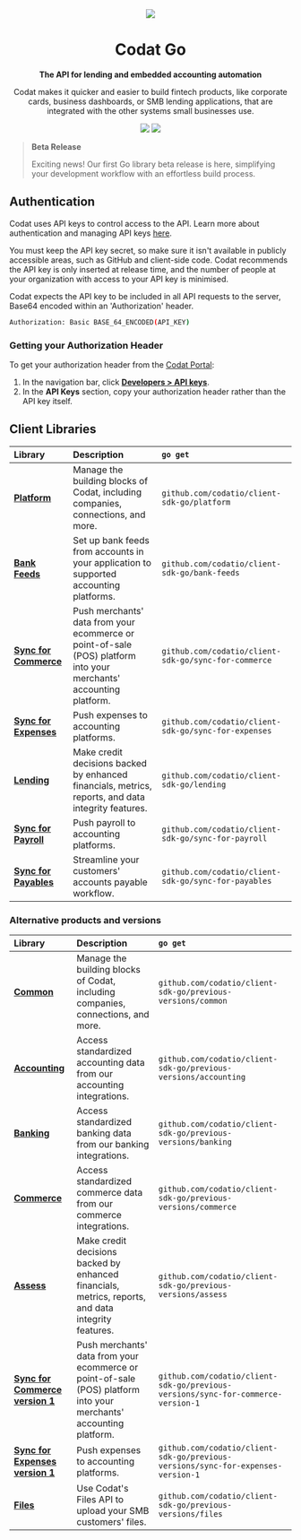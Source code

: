 ﻿<div align="center">
    <picture>
        <source srcset="https://user-images.githubusercontent.com/6267663/221800355-0995e4ad-a386-4943-a4c2-e620341a5155.svg" media="(prefers-color-scheme: dark)">
        <img src="https://user-images.githubusercontent.com/6267663/221800359-b7f7776c-a44f-4384-8dd0-d9f7d5caef7d.svg">
    </picture>
    <h1>Codat Go</h1>
        <p><strong>The API for lending and embedded accounting automation</strong></p>
        <p>Codat makes it quicker and easier to build fintech products, like corporate cards, business dashboards, or SMB lending applications, that are integrated with the other systems small businesses use.</p>
    <a href="https://docs.codat.io/using-the-api/overview"><img src="https://img.shields.io/static/v1?label=Docs&message=API Ref&color=4c2cec&style=for-the-badge" /></a>
    <a href="https://opensource.org/licenses/MIT"><img src="https://img.shields.io/badge/License-MIT-blue.svg?style=for-the-badge" /></a>
</div>

> **Beta Release**
>
> Exciting news! Our first Go library beta release is here, simplifying your development workflow with an effortless build process.

## Authentication

Codat uses API keys to control access to the API. 
Learn more about authentication and managing API keys [here](https://docs.codat.io/using-the-api/authentication).

You must keep the API key secret, so make sure it isn't available in publicly accessible areas, such as GitHub and client-side code.
Codat recommends the API key is only inserted at release time, and the number of people at your organization with access to your API key is minimised.

Codat expects the API key to be included in all API requests to the server, Base64 encoded within an 'Authorization' header.

```bash
Authorization: Basic BASE_64_ENCODED(API_KEY)
```

### Getting your Authorization Header

To get your authorization header from the [Codat Portal](https://app.codat.io):

1. In the navigation bar, click [**Developers > API keys**](https://app.codat.io/developers/api-keys).
2. In the **API Keys** section, copy your authorization header rather than the API key itself.

## Client Libraries

<!-- Start Codat Client Libraries -->
| Library | Description | `go get` |
| :- | :- | :- |
| **[Platform](https://github.com/codatio/client-sdk-go/tree/main/platform)** | Manage the building blocks of Codat, including companies, connections, and more. | `github.com/codatio/client-sdk-go/platform` |
| **[Bank Feeds](https://github.com/codatio/client-sdk-go/tree/main/bank-feeds)** | Set up bank feeds from accounts in your application to supported accounting platforms. | `github.com/codatio/client-sdk-go/bank-feeds` |
| **[Sync for Commerce](https://github.com/codatio/client-sdk-go/tree/main/sync-for-commerce)** | Push merchants' data from your ecommerce or point-of-sale (POS) platform into your merchants' accounting platform. | `github.com/codatio/client-sdk-go/sync-for-commerce` |
| **[Sync for Expenses](https://github.com/codatio/client-sdk-go/tree/main/sync-for-expenses)** | Push expenses to accounting platforms. | `github.com/codatio/client-sdk-go/sync-for-expenses` |
| **[Lending](https://github.com/codatio/client-sdk-go/tree/main/lending)** | Make credit decisions backed by enhanced financials, metrics, reports, and data integrity features. | `github.com/codatio/client-sdk-go/lending` |
| **[Sync for Payroll](https://github.com/codatio/client-sdk-go/tree/main/sync-for-payroll)** | Push payroll to accounting platforms. | `github.com/codatio/client-sdk-go/sync-for-payroll` |
| **[Sync for Payables](https://github.com/codatio/client-sdk-go/tree/main/sync-for-payables)** | Streamline your customers' accounts payable workflow. | `github.com/codatio/client-sdk-go/sync-for-payables` |

### Alternative products and versions

| Library | Description | `go get` |
| :- | :- | :- |
| **[Common](https://github.com/codatio/client-sdk-go/tree/main/previous-versions/common)** | Manage the building blocks of Codat, including companies, connections, and more. | `github.com/codatio/client-sdk-go/previous-versions/common` |
| **[Accounting](https://github.com/codatio/client-sdk-go/tree/main/previous-versions/accounting)** | Access standardized accounting data from our accounting integrations. | `github.com/codatio/client-sdk-go/previous-versions/accounting` |
| **[Banking](https://github.com/codatio/client-sdk-go/tree/main/previous-versions/banking)** | Access standardized banking data from our banking integrations. | `github.com/codatio/client-sdk-go/previous-versions/banking` |
| **[Commerce](https://github.com/codatio/client-sdk-go/tree/main/previous-versions/commerce)** | Access standardized commerce data from our commerce integrations. | `github.com/codatio/client-sdk-go/previous-versions/commerce` |
| **[Assess](https://github.com/codatio/client-sdk-go/tree/main/previous-versions/assess)** | Make credit decisions backed by enhanced financials, metrics, reports, and data integrity features. | `github.com/codatio/client-sdk-go/previous-versions/assess` |
| **[Sync for Commerce version 1](https://github.com/codatio/client-sdk-go/tree/main/previous-versions/sync-for-commerce-version-1)** | Push merchants' data from your ecommerce or point-of-sale (POS) platform into your merchants' accounting platform. | `github.com/codatio/client-sdk-go/previous-versions/sync-for-commerce-version-1` |
| **[Sync for Expenses version 1](https://github.com/codatio/client-sdk-go/tree/main/previous-versions/sync-for-expenses-version-1)** | Push expenses to accounting platforms. | `github.com/codatio/client-sdk-go/previous-versions/sync-for-expenses-version-1` |
| **[Files](https://github.com/codatio/client-sdk-go/tree/main/previous-versions/files)** | Use Codat's Files API to upload your SMB customers' files. | `github.com/codatio/client-sdk-go/previous-versions/files` |
<!-- End Codat Client Libraries -->
